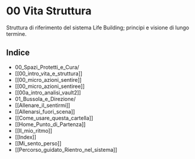 # 00 Vita Struttura

Struttura di riferimento del sistema Life Building; principi e visione di lungo termine.

## Indice

- 00_Spazi_Protetti_e_Cura/
- [[00_intro_vita_e_struttura]]
- [[00_micro_azioni_sentire]]
- [[00_micro_azioni_sentiree]]
- [[00a_intro_analisi_vault2]]
- 01_Bussola_e_Direzione/
- [[Allenare_il_sentirmi]]
- [[Allenarsi_fuori_scena]]
- [[Come_usare_questa_cartella]]
- [[Home_Punto_di_Partenza]]
- [[Il_mio_ritmo]]
- [[Index]]
- [[Mi_sento_perso]]
- [[Percorso_guidato_Rientro_nel_sistema]]
